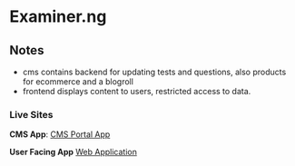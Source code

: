 # Examiner.ng

## Notes

- cms contains backend for updating tests and questions, also products for ecommerce and a blogroll
- frontend displays content to users, restricted access to data.

### Live Sites

**CMS App**: [CMS Portal App](https://examiner-cms-alpinstang.vercel.app/)

**User Facing App** [Web Application](https://examiner-ng-six.vercel.app/)
